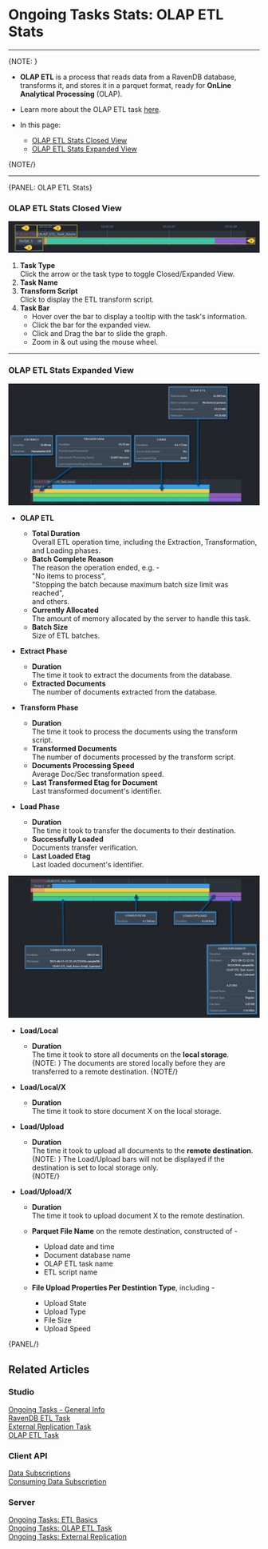 ﻿# Ongoing Tasks Stats: OLAP ETL Stats
---

{NOTE: }

* **OLAP ETL** is a process that reads data from a RavenDB database, 
  transforms it, and stores it in a parquet format, ready for **OnLine 
  Analytical Processing** (OLAP).  
* Learn more about the OLAP ETL task [here](../../../../studio/database/tasks/ongoing-tasks/olap-etl-task).  

* In this page:  
    * [OLAP ETL Stats Closed View](../../../../studio/database/stats/ongoing-tasks-stats/olap-etl-stats#olap-etl-stats-closed-view)  
    * [OLAP ETL Stats Expanded View](../../../../studio/database/stats/ongoing-tasks-stats/olap-etl-stats#olap-etl-stats-expanded-view)  

{NOTE/}

---

{PANEL: OLAP ETL Stats}

### OLAP ETL Stats Closed View

![OLAP ETL Stats Closed View](images/stats-view-15-olap-etl-closed-view.png "OLAP ETL Stats Closed View")

1. **Task Type**  
   Click the arrow or the task type to toggle Closed/Expanded View.  
2. **Task Name**  
3. **Transform Script**  
   Click to display the ETL transform script.  
4. **Task Bar**  
    * Hover over the bar to display a tooltip with the task's information.  
    * Click the bar for the expanded view.  
    * Click and Drag the bar to slide the graph.  
    * Zoom in & out using the mouse wheel.  

---

### OLAP ETL Stats Expanded View

![OLAP ETL Stats Expanded View (1)](images/stats-view-16-olap-etl-extracted-view_1.png "OLAP ETL Stats Expanded View (1)")

* **OLAP ETL**  
   * **Total Duration**  
     Overall ETL operation time, including the Extraction, 
     Transformation, and Loading phases.  
   * **Batch Complete Reason**  
     The reason the operation ended, e.g. -  
     "No items to process",  
     "Stopping the batch because maximum batch size limit was reached",  
     and others.  
   * **Currently Allocated**  
     The amount of memory allocated by the server to handle this task.  
   * **Batch Size**  
     Size of ETL batches.  

* **Extract Phase**  
   * **Duration**  
     The time it took to extract the documents from the database.  
   * **Extracted Documents**  
     The number of documents extracted from the database.  

* **Transform Phase**  
   * **Duration**  
     The time it took to process the documents using the transform script.  
   * **Transformed Documents**  
     The number of documents processed by the transform script.  
   * **Documents Processing Speed**  
     Average Doc/Sec transformation speed.  
   * **Last Transformed Etag for Document**  
     Last transformed document's identifier.  

* **Load Phase**  
   * **Duration**  
     The time it took to transfer the documents to their destination.  
   * **Successfully Loaded**  
     Documents transfer verification.  
   * **Last Loaded Etag**  
     Last loaded document's identifier.  

![OLAP ETL Stats Expanded View (2)](images/stats-view-16-olap-etl-extracted-view_2.png "OLAP ETL Stats Expanded View (2)")

* **Load/Local**  
   * **Duration**  
     The time it took to store all documents on the **local storage**.  
       {NOTE: }
       The documents are stored locally before they are transferred to a remote destination.
       {NOTE/}

* **Load/Local/X**  
   * **Duration**  
     The time it took to store document X on the local storage.  

* **Load/Upload**  
   * **Duration**  
     The time it took to upload all documents to the **remote destination**.  
       {NOTE: }
       The Load/Upload bars will not be displayed if the destination is set to local storage only.  
       {NOTE/}

* **Load/Upload/X**  
   * **Duration**  
     The time it took to upload document X to the remote destination.  

   * **Parquet File Name** on the remote destination, constructed of -  
      * Upload date and time  
      * Document database name  
      * OLAP ETL task name  
      * ETL script name  
   * **File Upload Properties Per Destintion Type**, including -  
      * Upload State  
      * Upload Type  
      * File Size  
      * Upload Speed

{PANEL/}


## Related Articles  

### Studio  
[Ongoing Tasks - General Info](../../../../studio/database/tasks/ongoing-tasks/general-info)  
[RavenDB ETL Task](../../../../studio/database/tasks/ongoing-tasks/ravendb-etl-task)  
[External Replication Task](../../../../studio/database/tasks/ongoing-tasks/external-replication-task)  
[OLAP ETL Task](../../../../studio/database/tasks/ongoing-tasks/olap-etl-task)  

### Client API  
[Data Subscriptions](../../../../client-api/data-subscriptions/what-are-data-subscriptions)  
[Consuming Data Subscription](../../../../client-api/data-subscriptions/consumption/how-to-consume-data-subscription)  

### Server  
[Ongoing Tasks: ETL Basics](../../../../server/ongoing-tasks/etl/basics#ongoing-tasks-etl-basics)  
[Ongoing Tasks: OLAP ETL Task](../../../../server/ongoing-tasks/etl/olap)  
[Ongoing Tasks: External Replication](../../../../server/ongoing-tasks/external-replication)  
